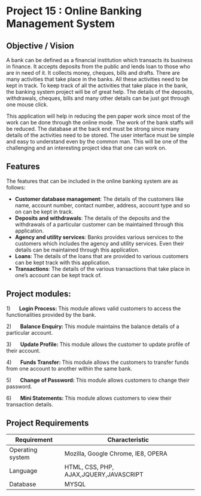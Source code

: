 # Project 15 : Online Banking Management System

## Objective / Vision

A bank can be defined as a financial institution which transacts its business in finance. It accepts deposits from the public and lends loan to those who are in need of it. It collects money, cheques, bills and drafts. There are many activities that take place in the banks. All these activities need to be kept in track. To keep track of all the activities that take place in the bank, the banking system project will be of great help. The details of the deposits, withdrawals, cheques, bills and many other details can be just got through one mouse click.

This application will help in reducing the pen paper work since most of the work can be done through the online mode. The work of the bank staffs will be reduced. The database at the back end must be strong since many details of the activities need to be stored. The user interface must be simple and easy to understand even by the common man. This will be one of the challenging and an interesting project idea that one can work on.

## Features

The features that can be included in the online banking system are as follows:
<ul>
<li><strong>Customer database management</strong>: The details of the customers like name, account number, contact number, address, account type and so on can be kept in track.</li>
<li><strong>Deposits and withdrawals</strong>: The details of the deposits and the withdrawals of a particular customer can be maintained through this application.</li>
<li><strong>Agency and utility services</strong>: Banks provides various services to the customers which includes the agency and utility services. Even their details can be maintained through this application.</li>
<li><strong>Loans</strong>: The details of the loans that are provided to various customers can be kept track with this application.</li>
<li><strong>Transactions</strong>: The details of the various transactions that take place in one’s account can be kept track of.</li>
</ul>

## Project modules:

<p>1)&nbsp;&nbsp;&nbsp;&nbsp;&nbsp; <b>Login Process: </b>This module allows valid customers to access the functionalities provided by the bank.<span id="ezoic-pub-ad-placeholder-114" class="ezoic-adpicker-ad"></span></p>
<p>2)&nbsp;&nbsp;&nbsp;&nbsp;&nbsp; <b>Balance Enquiry: </b>This module maintains the balance details of a particular account.</p>
<p>3)&nbsp;&nbsp;&nbsp;&nbsp;&nbsp; <b>Update Profile: </b>This module allows the customer to update profile of their account.</p>
<p>4)&nbsp;&nbsp;&nbsp;&nbsp;&nbsp; <b>Funds Transfer: </b>This module allows the customers to transfer funds from one account to another within the same bank.</p>
<p>5)&nbsp;&nbsp;&nbsp;&nbsp;&nbsp; <b>Change of Password: </b>This module allows customers to change their password.</p>
<p>6)&nbsp;&nbsp;&nbsp;&nbsp;&nbsp; <b>Mini Statements: </b>This module allows customers to view their transaction details.</p>

## Project Requirements

| Requirement | Characteristic |
|-------| ----- | 
| Operating system | Mozilla, Google Chrome, IE8, OPERA | 
| Language | HTML, CSS, PHP, AJAX,JQUERY,JAVASCRIPT | 
| Database | MYSQL | 